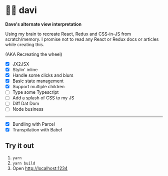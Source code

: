 # 👦🏻 davi

**Dave's alternate view interpretation**

Using my brain to recreate React, Redux and CSS-in-JS from scratch/memory. I promise not to read any React or Redux docs or articles while creating this.

(AKA Recreating the wheel)

* [x] JX2JSX
* [x] Stylin' inline
* [x] Handle some clicks and blurs
* [x] Basic state management
* [x] Support multiple children
* [ ] Type some Typescript
* [ ] Add a splash of CSS to my JS
* [ ] Diff Dat Dom
* [ ] Node business

---

* [x] Bundling with Parcel
* [x] Transpilation with Babel

## Try it out

1.  `yarn`
2.  `yarn build`
3.  Open [http://localhost:1234](http://localhost:1234)
